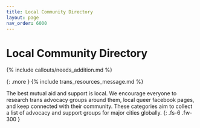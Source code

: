 ```yaml
---
title: Local Community Directory
layout: page
nav_order: 6000
---
```

# Local Community Directory

{% include callouts/needs_addition.md %}

{: .more }
{% include trans_resources_message.md %}

The best mutual aid and support is local. We encourage everyone to research trans advocacy groups around them, local queer facebook pages, and keep connected with their community. These categories aim to collect a list of advocacy and support groups for major cities globally.
{: .fs-6 .fw-300 }